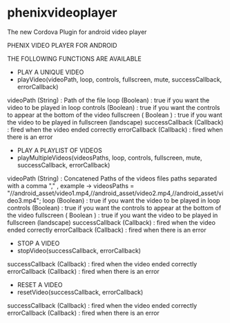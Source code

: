 # phenixvideoplayer
The new Cordova Plugin for android video player

PHENIX VIDEO PLAYER FOR ANDROID

THE FOLLOWING FUNCTIONS ARE AVAILABLE

- PLAY A UNIQUE VIDEO
- playVideo(videoPath, loop, controls, fullscreen, mute, successCallback, errorCallback)

videoPath (String) : Path of the file
loop (Boolean) : true if you want the video to be played in loop
controls (Boolean) : true if you want the controls to appear at the bottom of the video
fullscreen ( Boolean ) : true if you want the video to be played in fullscreen (landscape)
successCallback (Callback) : fired when the video ended correctly
errorCallback (Callback) : fired when there is an error


- PLAY A PLAYLIST OF VIDEOS
- playMultipleVideos(videosPaths, loop, controls, fullscreen, mute, successCallback, errorCallback)

videoPath (String) : Concatened Paths of the videos files paths separated with a comma "," , example -> videosPaths = "//android_asset/video1.mp4,//android_asset/video2.mp4,//android_asset/video3.mp4";
loop (Boolean) : true if you want the video to be played in loop
controls (Boolean) : true if you want the controls to appear at the bottom of the video
fullscreen ( Boolean ) : true if you want the video to be played in fullscreen (landscape)
successCallback (Callback) : fired when the video ended correctly
errorCallback (Callback) : fired when there is an error


- STOP A VIDEO
- stopVideo(successCallback, errorCallback)

successCallback (Callback) : fired when the video ended correctly
errorCallback (Callback) : fired when there is an error

- RESET A VIDEO
- resetVideo(successCallback, errorCallback)

successCallback (Callback) : fired when the video ended correctly
errorCallback (Callback) : fired when there is an error
